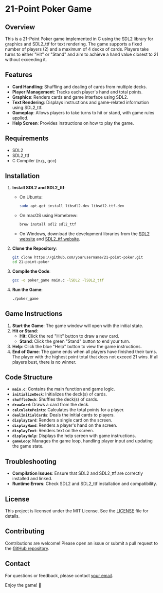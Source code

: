 # 21-Point Poker Game

## Overview

This is a 21-Point Poker game implemented in C using the SDL2 library for graphics and SDL2_ttf for text rendering. The game supports a fixed number of players (2) and a maximum of 4 decks of cards. Players take turns to either "Hit" or "Stand" and aim to achieve a hand value closest to 21 without exceeding it.

## Features

- **Card Handling**: Shuffling and dealing of cards from multiple decks.
- **Player Management**: Tracks each player's hand and total points.
- **Graphics**: Renders cards and game interface using SDL2.
- **Text Rendering**: Displays instructions and game-related information using SDL2_ttf.
- **Gameplay**: Allows players to take turns to hit or stand, with game rules applied.
- **Help Screen**: Provides instructions on how to play the game.

## Requirements

- SDL2
- SDL2_ttf
- C Compiler (e.g., gcc)

## Installation

1. **Install SDL2 and SDL2_ttf**:
   - On Ubuntu:
     ```bash
     sudo apt-get install libsdl2-dev libsdl2-ttf-dev
     ```
   - On macOS using Homebrew:
     ```bash
     brew install sdl2 sdl2_ttf
     ```
   - On Windows, download the development libraries from the [SDL2 website](https://www.libsdl.org/download-2.0.php) and [SDL2_ttf website](https://www.libsdl.org/projects/SDL_ttf/).

2. **Clone the Repository**:
   ```bash
   git clone https://github.com/yourusername/21-point-poker.git
   cd 21-point-poker
   ```

3. **Compile the Code**:
   ```bash
   gcc -o poker_game main.c -lSDL2 -lSDL2_ttf
   ```

4. **Run the Game**:
   ```bash
   ./poker_game
   ```

## Game Instructions

1. **Start the Game**: The game window will open with the initial state.
2. **Hit or Stand**:
   - **Hit**: Click the red "Hit" button to draw a new card.
   - **Stand**: Click the green "Stand" button to end your turn.
3. **Help**: Click the blue "Help" button to view the game instructions.
4. **End of Game**: The game ends when all players have finished their turns. The player with the highest point total that does not exceed 21 wins. If all players bust, there is no winner.

## Code Structure

- **`main.c`**: Contains the main function and game logic.
- **`initializeDeck`**: Initializes the deck(s) of cards.
- **`shuffleDeck`**: Shuffles the deck(s) of cards.
- **`drawCard`**: Draws a card from the deck.
- **`calculatePoints`**: Calculates the total points for a player.
- **`dealInitialCards`**: Deals the initial cards to players.
- **`displayCard`**: Renders a single card on the screen.
- **`displayHand`**: Renders a player's hand on the screen.
- **`displayText`**: Renders text on the screen.
- **`displayHelp`**: Displays the help screen with game instructions.
- **`gameLoop`**: Manages the game loop, handling player input and updating the game state.

## Troubleshooting

- **Compilation Issues**: Ensure that SDL2 and SDL2_ttf are correctly installed and linked.
- **Runtime Errors**: Check SDL2 and SDL2_ttf installation and compatibility.

## License

This project is licensed under the MIT License. See the [LICENSE](LICENSE) file for details.

## Contributing

Contributions are welcome! Please open an issue or submit a pull request to the [GitHub repository](https://github.com/yourusername/21-point-poker).

## Contact

For questions or feedback, please contact [your email](mailto:your.email@example.com).

Enjoy the game! 🎉
